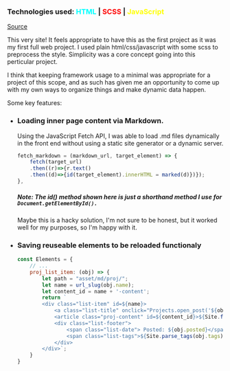 ### Technologies used: <span style="color:cyan">HTML</span> | <span style="color:red">SCSS</span> | <span style="color:yellow">JavaScript</span>

[Source](https://github.com/bluephosphor/portfolio) 

This very site! It feels appropriate to have this as the first project as it was my first full web project. I used plain html/css/javascript with some scss to preprocess the style. Simplicity was a core concept going into this perticular project.

I think that keeping framework usage to a minimal was appropriate for a project of this scope, and as such has given me an opportunity to come up with my own ways to organize things and make dynamic data happen.

Some key features:

- ### Loading inner page content via Markdown.

    Using the JavaScript Fetch API, I was able to load .md files dynamically in the front end without using a static site generator or a dynamic server.

    ```javascript
    fetch_markdown = (markdown_url, target_element) => {
        fetch(target_url)
        .then((r)=>{r.text()
        .then((d)=>{id(target_element).innerHTML = marked(d)})});
    },
    ```
    ##### Note: The id() method shown here is just a shorthand method I use for `Document.getElementById().`
    
    Maybe this is a hacky solution, I'm not sure to be honest, but it worked well for my purposes, so I'm happy with it.

- ### Saving reuseable elements to be reloaded functionaly
   
    ``` javascript
    const Elements = {
        // ...
        proj_list_item: (obj) => { 
            let path = "asset/md/proj/";
            let name = url_slug(obj.name);
            let content_id = name + '-content';
            return `
            <div class="list-item" id=${name}>
                <a class="list-title" onclick="Projects.open_post('${obj.name}')">${obj.name}</a>
                <article class="proj-content" id=${content_id}>${Site.fetch_markdown(path + obj.source, content_id)}</article>
                <div class="list-footer">
                    <span class="list-date"> Posted: ${obj.posted}</span>
                    <span class="list-tags">${Site.parse_tags(obj.tags)}</span>
                </div>
            </div>`;
        }
    }   
    ```
